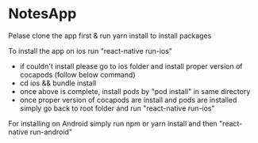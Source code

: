 # NotesApp

Pelase clone the app first & run yarn install to install packages

To install the app on ios run "react-native run-ios"
 - if couldn't install please go to ios folder and install proper version of cocapods (follow below command)
 - cd ios && bundle install
 - once above is complete, install pods by "pod install" in same directory
 - once proper version of cocapods are install and pods are installed simply go back to root folder and run "react-native run-ios"
 
 
 For installing on Android simply run npm or yarn install and then "react-native run-android"
